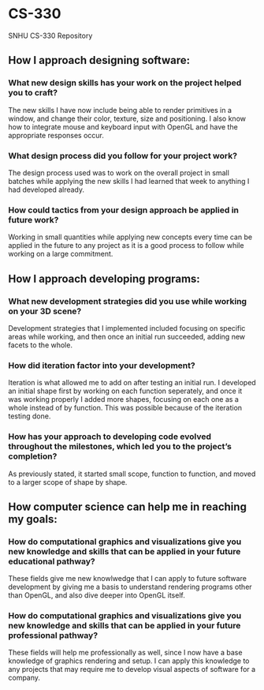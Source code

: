# CS-330
SNHU CS-330 Repository


## How I approach designing software:
### What new design skills has your work on the project helped you to craft?
The new skills I have now include being able to render primitives in a window, and change their color, texture, size and positioning. I also know how to integrate mouse and keyboard input with OpenGL and have the appropriate responses occur.
### What design process did you follow for your project work?
The design process used was to work on the overall project in small batches while applying the new skills I had learned that week to anything I had developed already.
### How could tactics from your design approach be applied in future work?
Working in small quantities while applying new concepts every time can be applied in the future to any project as it is a good process to follow while working on a large commitment.

## How I approach developing programs:
### What new development strategies did you use while working on your 3D scene?
Development strategies that I implemented included focusing on specific areas while working, and then once an initial run succeeded, adding new facets to the whole.
### How did iteration factor into your development?
Iteration is what allowed me to add on after testing an initial run. I developed an initial shape first by working on each function seperately, and once it was working properly I added more shapes, focusing on each one as a whole instead of by function. This was possible because of the iteration testing done.
### How has your approach to developing code evolved throughout the milestones, which led you to the project’s completion?
As previously stated, it started small scope, function to function, and moved to a larger scope of shape by shape.

## How computer science can help me in reaching my goals:
### How do computational graphics and visualizations give you new knowledge and skills that can be applied in your future educational pathway?
These fields give me new knowlwedge that I can apply to future software development by giving me a basis to understand rendering programs other than OpenGL, and also dive deeper into OpenGL itself.
### How do computational graphics and visualizations give you new knowledge and skills that can be applied in your future professional pathway?
These fields will help me professionally as well, since I now have a base knowledge of graphics rendering and setup. I can apply this knowledge to any projects that may require me to develop visual aspects of software for a company.
